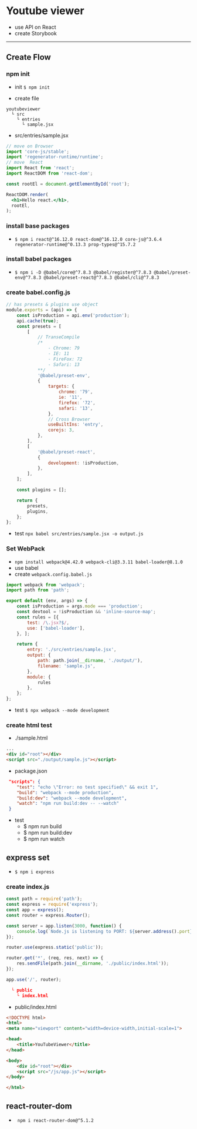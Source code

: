 # Youtube viewer
* use API on React
* create Storybook

---

## Create Flow

### npm init

* init
 `$ npm init`

* create file

```
youtubeviewer
  └ src
    └ entries
      └ sample.jsx
```

* src/entries/sample.jsx

```jsx
// move on Browser
import 'core-js/stable';
import 'regenerator-runtime/runtime';
// move  React
import React from 'react';
import ReactDOM from 'react-dom';

const rootEl = document.getElementById('root');

ReactDOM.render(
  <h1>Hello react.</h1>,
  rootEl,
);
```

###  install base packages

* `$ npm i react@^16.12.0 react-dom@^16.12.0 core-js@^3.6.4 regenerator-runtime@^0.13.3 prop-types@^15.7.2
`

###  install babel packages

* `$ npm i -D @babel/core@^7.8.3 @babel/register@^7.8.3 @babel/preset-env@^7.8.3 @babel/preset-react@^7.8.3 @babel/cli@^7.8.3
`

###  create babel.config.js

```js
// has presets & plugins use object
module.exports = (api) => {
    const isProduction = api.env('production');
    api.cache(true);
    const presets = [
        [
            // TranseCompile
            /*
                - Chrome: 79
                - IE: 11
                - FireFox: 72
                - Safari: 13
            **/
            '@babel/preset-env',
            {
                targets: {
                    chrome: '79',
                    ie: '11',
                    firefox: '72',
                    safari: '13',
                },
                // Cross Browser
                useBuiltIns: 'entry',
                corejs: 3,
            },
        ],
        [
            '@babel/preset-react',
            {
                development: !isProduction,
            },
        ],
    ];

    const plugins = [];

    return {
        presets,
        plugins,
    };
};
```

* test `npx babel src/entries/sample.jsx -o output.js`

### Set WebPack

* `npm install webpack@4.42.0 webpack-cli@3.3.11 babel-loader@8.1.0
`
* use babel
* create `webpack.config.babel.js`

```js
import webpack from 'webpack';
import path from 'path';

export default (env, args) => {
    const isProduction = args.mode === 'production';
    const devtool = !isProduction && 'inline-source-map';
    const rules = [{
        test: /\.jsx?$/,
        use: ['babel-loader'],
    }, ];

    return {
        entry: './src/entries/sample.jsx',
        output: {
            path: path.join(__dirname, './output/'),
            filename: 'sample.js',
        },
        module: {
            rules
        },
    };
};
```

*  test `$ npx webpack --mode development`

### create html test

* ./sample.html

```html
...
<div id="root"></div>
<script src="./output/sample.js"></script>
```

* package.json

```json
 "scripts": {
    "test": "echo \"Error: no test specified\" && exit 1",
    "build": "webpack --mode production",
    "build:dev": "webpack --mode development",
    "watch": "npm run build:dev -- --watch"
 }
```

* test
    - $ npm run build
    - $ npm run build:dev
    - $ npm run watch

## express set

* `$ npm i express
`

### create  index.js

```javascript
const path = require('path');
const express = require('express');
const app = express();
const router = express.Router();

const server = app.listen(3000, function() {
    console.log(`Node.js is listening to PORT: ${server.address().port}`);
});

router.use(express.static('public'));

router.get('*', (req, res, next) => {
    res.sendFile(path.join(__dirname, './public/index.html'));
});

app.use('/', router);
```

```json
  └ public
    └ index.html
```

* public/index.html

```html
<!DOCTYPE html>
<html>
<meta name="viewport" content="width=device-width,initial-scale=1">

<head>
    <title>YouTubeViewer</title>
</head>

<body>
    <div id="root"></div>
    <script src="/js/app.js"></script>
</body>

</html>
```

##  react-router-dom

* ` npm i react-router-dom@^5.1.2`
